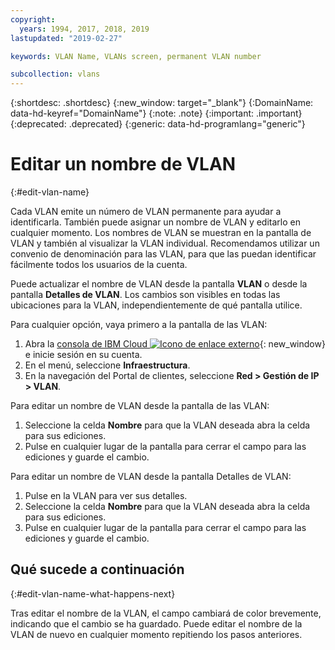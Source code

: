 ```yaml
---
copyright:
  years: 1994, 2017, 2018, 2019
lastupdated: "2019-02-27"

keywords: VLAN Name, VLANs screen, permanent VLAN number

subcollection: vlans
---
```


{:shortdesc: .shortdesc}
{:new_window: target="_blank"}
{:DomainName: data-hd-keyref="DomainName"}
{:note: .note}
{:important: .important}
{:deprecated: .deprecated}
{:generic: data-hd-programlang="generic"}

# Editar un nombre de VLAN
{:#edit-vlan-name}

Cada VLAN emite un número de VLAN permanente para ayudar a identificarla. También puede asignar un nombre de VLAN y editarlo en cualquier momento. Los nombres de VLAN se muestran en la pantalla de VLAN y también al visualizar la VLAN individual. Recomendamos utilizar un convenio de denominación para las VLAN, para que las puedan identificar fácilmente todos los usuarios de la cuenta.

Puede actualizar el nombre de VLAN desde la pantalla **VLAN** o desde la pantalla **Detalles de VLAN**. Los cambios son visibles en todas las ubicaciones para la VLAN, independientemente de qué pantalla utilice.

Para cualquier opción, vaya primero a la pantalla de las VLAN:

1. Abra la [consola de IBM Cloud ![Icono de enlace externo](../../icons/launch-glyph.svg "Icono de enlace externo")](https://{DomainName}/){: new_window} e inicie sesión en su cuenta.
2. En el menú, seleccione **Infraestructura**.
3. En la navegación del Portal de clientes, seleccione **Red > Gestión de IP > VLAN**.

Para editar un nombre de VLAN desde la pantalla de las VLAN:

1. Seleccione la celda **Nombre** para que la VLAN deseada abra la celda para sus ediciones.
2. Pulse en cualquier lugar de la pantalla para cerrar el campo para las ediciones y guarde el cambio.

Para editar un nombre de VLAN desde la pantalla Detalles de VLAN:

1. Pulse en la VLAN para ver sus detalles.
2. Seleccione la celda **Nombre** para que la VLAN deseada abra la celda para sus ediciones.
3. Pulse en cualquier lugar de la pantalla para cerrar el campo para las ediciones y guarde el cambio.

## Qué sucede a continuación
{:#edit-vlan-name-what-happens-next}

Tras editar el nombre de la VLAN, el campo cambiará de color brevemente, indicando que el cambio se ha guardado. Puede editar el nombre de la VLAN de nuevo en cualquier momento repitiendo los pasos anteriores.
